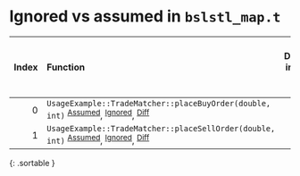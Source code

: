 # Ignored vs assumed in `bslstl_map.t`

<script src="../sorttable.js"></script>

|   Index | Function                                                                                                                                                           |   Difference in number of lines |   Function size difference in bytes |   Number of lines in assumed build | Number of bytes in assumed build   |   Number of lines in ignored build | Number of bytes in ignored build   |
|--------:|:-------------------------------------------------------------------------------------------------------------------------------------------------------------------|--------------------------------:|------------------------------------:|-----------------------------------:|:-----------------------------------|-----------------------------------:|:-----------------------------------|
|       0 | `UsageExample::TradeMatcher::placeBuyOrder(double, int)` <sup>[Assumed](0.assume.s.txt)</sup>, <sup>[Ignored](0.none.s.txt)</sup>, <sup>[Diff](0.diff.html)</sup>  |                              -2 |                                 -16 |                                288 | 4,205,664                          |                                304 | 4,205,664                          |
|       1 | `UsageExample::TradeMatcher::placeSellOrder(double, int)` <sup>[Assumed](1.assume.s.txt)</sup>, <sup>[Ignored](1.none.s.txt)</sup>, <sup>[Diff](1.diff.html)</sup> |                              -2 |                                 -16 |                                272 | 4,205,952                          |                                288 | 4,205,968                          |
{: .sortable }
